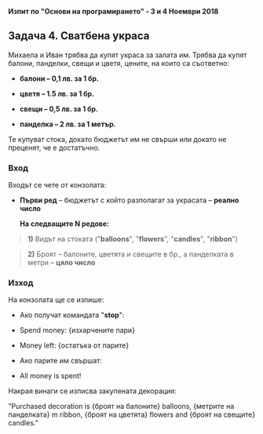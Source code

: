 **Изпит по "Основи на програмирането" - 3 и 4 Ноември 2018**

Задача 4. Сватбена украса
-------------------------

Михаела и Иван трябва да купят украса за залата им. Трябва да купят балони,
панделки, свещи и цветя, цените, на които са съответно:

-   **балони – 0,1 лв. за 1 бр.**

-   **цветя – 1.5 лв. за 1 бр.**

-   **свещи – 0,5 лв. за 1 бр.**

-   **панделка – 2 лв. за 1 метър.**

Те купуват стока, докато бюджетът им не свърши или докато не преценят, че е
достатъчно.

### Вход

Входът се чете от конзолата:

-   **Първи ред** – бюджетът с който разполагат за украсата – **реално число**

    **На следващите N редове:**

>   **1)** Видът на стоката ("**balloons**", "**flowers**", "**candles**",
>   "**ribbon**")

>   **2)** Броят – балоните, цветята и свещите в бр., а панделката в метри –
>   **цяло число**

### Изход

На конзолата ще се изпише:

-   Ако получат командата "**stop**":

-   Spend money: {изхарчените пари}

-   Money left: {остатъка от парите}

-   Ако парите им свършат:

-   All money is spent!

Накрая винаги се изписва закупената декорация:

"Purchased decoration is {броят на балоните} balloons, {метрите на панделката} m
ribbon, {броят на цветята} flowers and {броят на свещите} candles."
